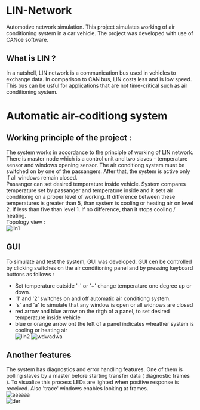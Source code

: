 # LIN-Network
Automotive network simulation. 
This project simulates working of air conditioning system in a car vehicle. The project was developed with use of CANoe software. 

## What is LIN ?
In a nutshell, LIN network is a communication bus used in vehicles to exchange data. In comparison to CAN bus, LIN costs less and is low speed.  This bus can be usful for applications that are not time-critical such as air conditioning system. 

# Automatic air-coditiong system

## Working principle of the project : 
The system works in accordance to the principle of working of LIN network. There is master node which is a control unit and two
slaves - temperature sensor and windows opening sensor. The air conditiong system must be switched on by one of the passangers. After that, the system is active only if all windows remain closed.  
Passanger can set desired temperature inside vehicle. System compares temperature set by passanger and  temperature inside and it sets air conditionig on a proper level of working. If difference between these temperatures is greater than 5, than system is cooling or heating air on level 2. If less than five than level 1. If no difference, than it stops cooling / heating.  
Topology view :   
![lin1](https://user-images.githubusercontent.com/37666186/38031173-e640762e-329a-11e8-8df4-c7e7793e18b4.PNG)

## GUI 
To simulate and test the system, GUI was developed. GUI cen be controlled by clicking switches on the air conditioning panel and by pressing keyboard buttons as follows :
- Set temperature outside '-' or '+' change temperature one degree up or down.
- '1' and '2' switches on and off automatic air conditiong system. 
- 's' and 'a' to simulate that any window is open or all widnows are closed
- red arrow and blue arrow on the ritgh of a panel, to set desired temperature inside vehicle
- blue or orange arrow ont the left of a panel indicates wheather system is cooling or heating air  
![lin2](https://user-images.githubusercontent.com/37666186/38032004-e34d8806-329c-11e8-9375-b2cf4b6b12e3.PNG)
![wdwadwa](https://user-images.githubusercontent.com/37666186/38033524-83690704-32a0-11e8-879d-c9f40c2a70ca.gif)


## Another features
The system has diagnostics and error handling features. One of them is polling slaves by a master before starting transfer data ( diagnostic frames ). To visualize this process LEDs are lighted when positive response is received. Also 'trace' windows enables looking at frames.   
![aaaaaa](https://user-images.githubusercontent.com/37666186/38032690-90d59f76-329e-11e8-8712-11615d2d5d22.gif)  
![der](https://user-images.githubusercontent.com/37666186/38033171-b68db194-329f-11e8-80ad-0428506dc754.gif)

